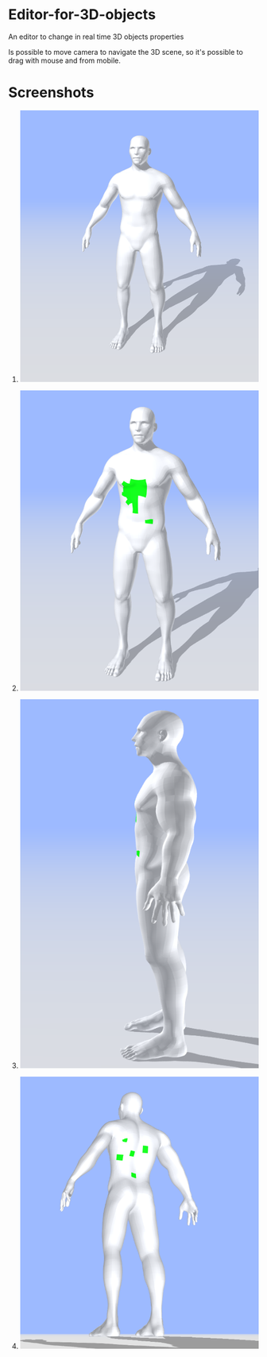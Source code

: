 # Editor-for-3D-objects
An editor to change in real time 3D objects properties

Is possible to move camera to navigate the 3D scene, so it's possible to drag with mouse and from mobile.


# Screenshots
1. ![Alt text](/VIDEO/img1.png?raw=true)

2. ![Alt text](/VIDEO/img2.png?raw=true)

3. ![Alt text](/VIDEO/img3.png?raw=true)

4. ![Alt text](/VIDEO/img4.png?raw=true)
